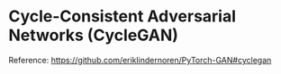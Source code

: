 # Cycle-Consistent Adversarial Networks (CycleGAN)

Reference: https://github.com/eriklindernoren/PyTorch-GAN#cyclegan

